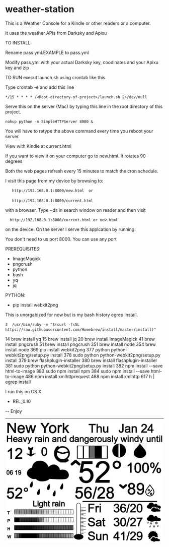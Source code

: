 # weather-station

This is a Weather Console for a Kindle or other readers or a computer. 

It uses the weather APIs from Darksky and Apixu

TO INSTALL:

Rename pass.yml.EXAMPLE to pass.yml

Modify pass.yml with your actual Darksky key, coodinates and your Apixu key and zip

TO RUN execut launch.sh using crontab like this

Type crontab -e and add this line

	*/15 * * * * /<Root-directory-of-project>/launch.sh 2>/dev/null

Serve this on the server (Mac) by typing this line in the root directory of this project.

	nohup python -m SimpleHTTPServer 8000 &

You will have to retype the above command every time you reboot your server.

View with Kindle at current.html

If you want to view it on your computer go to new.html. It rotates 90 degrees

Both the web pages refresh every 15 minutes to match the cron schedule.

I visit this page from my device by browsing to:

   	   http://192.168.0.1:8000/new.html  or

   	   http://192.168.0.1:8000/current.html

with a browser. Type ~ds in search window on reader and then visit

      http://192.168.0.1:8000/current.html or new.html

on the device. On the server I serve this applcation by running:

You don't need to us port 8000. You can use any port

PREREQUISITES:
   - ImageMagick
   - pngcrush
   - python
   - bash
   - yq
   - jq

PYTHON:
   - pip install webkit2png

This is unorgabized for now but is my bash history egrep install.

    3  /usr/bin/ruby -e "$(curl -fsSL https://raw.githubusercontent.com/Homebrew/install/master/install)"
   14  brew install yq
   15  brew install jq
   20  brew install ImageMagick
   41  brew install pngcrush
   51  brew install pngcrush
  351  brew install node
  354  brew install node
  369  pip install webkit2png
  377  python python-webkit2png/setup.py install
  378  sudo python python-webkit2png/setup.py install
  379  brew flashplugin-installer
  380  brew install flashplugin-installer
  381  sudo python python-webkit2png/setup.py install
  382  npm install --save html-to-image
  383  sudo npm install npm
  384  sudo npm install --save html-to-image
  486  npm install xmlhttprequest
  488  npm install xmlhttp
  617  h | egrep install


I run this on OS X

- REL_0.10

-- Enjoy

----------------

![alt text](https://raw.githubusercontent.com/tjordanchat/weather-station/master/assets/img.png)


